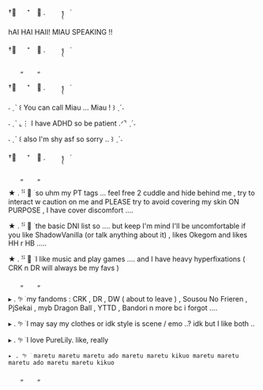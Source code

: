 †༙ 　 ⁺　﹒ . ⠀ ⠀ ᭪ ⠀ ˓

hAI HAI HAII! MIAU SPEAKING !!

†༙ 　 ⁺　﹒ . ⠀ ⠀ ᭪ ⠀ ˓

⠀⠀ ‌„
⠀⠀ ‌„

†༙ 　 ⁺　﹒ . ⠀ ⠀ ᭪ ⠀ ˓

˗ ˏˋ ꒰ You can call Miau ... Miau ! ꒱ ˎˊ˗

˗ ˏˋ ⌞⋮ I have ADHD so be patient .ᐟ⌝ ˎˊ˗

˗ ˏˋ ꒰ also I'm shy asf so sorry .. ꒱ ˎˊ˗

†༙ 　 ⁺　﹒ . ⠀ ⠀ ᭪ ⠀ ˓

⠀⠀ ‌„
⠀⠀ ‌„

★ . ꜝꜞ ᳝ ࣪ so uhm my PT tags ... feel free 2 cuddle and hide behind me , try to interact w caution on me and PLEASE try to avoid covering my skin ON PURPOSE , I have cover discomfort ....

★ . ꜝꜞ ᳝ ࣪ the basic DNI list so .... but keep I'm mind I'll be uncomfortable if you like ShadowVanilla (or talk anything about it) , likes Okegom and likes HH r HB .....

★ . ꜝꜞ ᳝ ࣪ I like music and play games .... and I have heavy hyperfixations ( CRK n DR will always be my favs )

⠀⠀ ‌„
⠀⠀ ‌„

 ▸ . 𖧧 ࣪ my fandoms : CRK , DR , DW ( about to leave ) , Sousou No Frieren , PjSekai , myb Dragon Ball , YTTD , Bandori n more bc i forgot ....

  ▸ . 𖧧 ࣪ I may say my clothes or idk style is scene / emo ..? idk but I like both ..

   ▸ . 𖧧 ࣪ I love PureLily. like, really 

    ▸ . 𖧧 ࣪ maretu maretu maretu ado maretu maretu kikuo maretu maretu maretu ado maretu maretu kikuo
   
⠀⠀ ‌„
⠀⠀ ‌„
